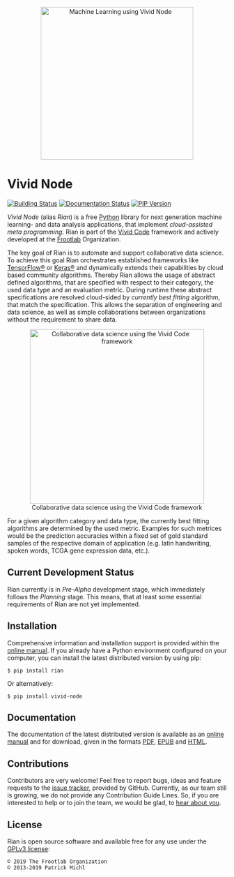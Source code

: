 <div align="center">
  <figure>
    <img src="https://www.frootlab.org/images/fig/rian.svg" width=350px
      alt="Machine Learning using Vivid Node">
  </figure>
</div>

Vivid Node
==========

[![Building Status](https://travis-ci.org/frootlab/rian.svg?branch=master)](https://travis-ci.org/frootlab/rian)
[![Documentation Status](https://readthedocs.org/projects/rian/badge/?version=latest)](https://rian.readthedocs.io/en/latest/?badge=latest)
[![PIP Version](https://badge.fury.io/py/rian.svg)](https://badge.fury.io/py/rian)

*Vivid Node* (alias *Rian*) is a free [Python](https://www.python.org/) library
for next generation machine learning- and data analysis applications, that
implement *cloud-assisted meta programming*. Rian is part of the
[Vivid Code](http://www.frootlab.org/vivid) framework and actively developed at
the [Frootlab](http://www.frootlab.org) Organization.

The key goal of Rian is to automate and support collaborative data science. To
achieve this goal Rian orchestrates established frameworks like
[TensorFlow®](https://www.tensorflow.org) or [Keras®](https://keras.io) and
dynamically extends their capabilities by cloud based community algorithms.
Thereby Rian allows the usage of abstract defined algorithms, that are specified
with respect to their category, the used data type and an evaluation metric.
During runtime these abstract specifications are resolved cloud-sided by
*currently best fitting* algorithm, that match the specification. This allows
the separation of engineering and data science, as well as simple collaborations
between organizations without the requirement to share data.

<div align="center">
  <figure>
    <img src="https://www.frootlab.org/images/fig/vivid-collaboration.svg"
      width=400px alt="Collaborative data science using the Vivid Code framework">
    <br>
    <figcaption>
      Collaborative data science using the Vivid Code framework
    </figcaption>
  </figure>
</div>

For a given algorithm category and data type, the currently best fitting
algorithms are determined by the used metric. Examples for such metrices would
be the prediction accuracies within a fixed set of gold standard samples of the
respective domain of application (e.g. latin handwriting, spoken words, TCGA
gene expression data, etc.).

Current Development Status
--------------------------

Rian currently is in *Pre-Alpha* development stage, which immediately follows
the *Planning* stage. This means, that at least some essential requirements of
Rian are not yet implemented.

Installation
------------

Comprehensive information and installation support is provided within the
[online manual](http://docs.frootlab.org/rian). If you already have a
Python environment configured on your computer, you can install the latest
distributed version by using pip:

    $ pip install rian

Or alternatively:

    $ pip install vivid-node

Documentation
-------------

The documentation of the latest distributed version is available as an [online
manual](http://docs.frootlab.org/rian) and for download, given in the
formats [PDF](https://readthedocs.org/projects/rian/downloads/pdf/latest/),
[EPUB](https://readthedocs.org/projects/rian/downloads/epub/latest/) and
[HTML](https://readthedocs.org/projects/rian/downloads/htmlzip/latest/).

Contributions
-------------

Contributors are very welcome! Feel free to report bugs, ideas and feature
requests to the [issue tracker](https://github.com/frootlab/rian/issues),
provided by GitHub. Currently, as our team still is growing, we do not provide
any Contribution Guide Lines. So, if you are interested to help or to join the
team, we would be glad, to [hear about you](mailto:application@frootlab.org).

License
-------

Rian is open source software and available free for any use under the
[GPLv3 license](https://www.gnu.org/licenses/gpl.html):

    © 2019 The Frootlab Organization
    © 2013-2019 Patrick Michl
